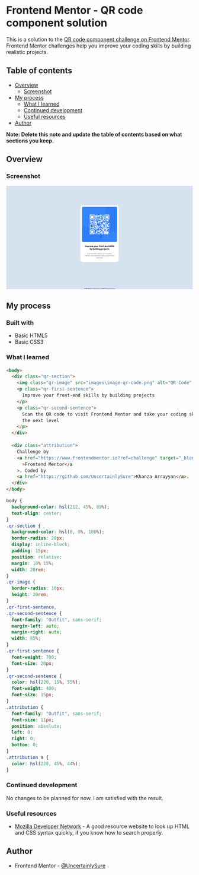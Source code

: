 # Frontend Mentor - QR code component solution

This is a solution to the [QR code component challenge on Frontend Mentor](https://www.frontendmentor.io/challenges/qr-code-component-iux_sIO_H). Frontend Mentor challenges help you improve your coding skills by building realistic projects.

## Table of contents

- [Overview](#overview)
  - [Screenshot](#screenshot)
- [My process](#my-process)
  - [What I learned](#what-i-learned)
  - [Continued development](#continued-development)
  - [Useful resources](#useful-resources)
- [Author](#author)

**Note: Delete this note and update the table of contents based on what sections you keep.**

## Overview

### Screenshot

![](screenshot-qr-code-component.png)

## My process

### Built with

- Basic HTML5
- Basic CSS3

### What I learned

```html
<body>
  <div class="qr-section">
    <img class="qr-image" src="images\image-qr-code.png" alt="QR Code" />
    <p class="qr-first-sentence">
      Improve your front-end skills by building projects
    </p>
    <p class="qr-second-sentence">
      Scan the QR code to visit Frontend Mentor and take your coding skills to
      the next level
    </p>
  </div>

  <div class="attribution">
    Challenge by
    <a href="https://www.frontendmentor.io?ref=challenge" target="_blank"
      >Frontend Mentor</a
    >. Coded by
    <a href="https://github.com/UncertainlySure">Khanza Arrayyan</a>.
  </div>
</body>
```

```css
body {
  background-color: hsl(212, 45%, 89%);
  text-align: center;
}
.qr-section {
  background-color: hsl(0, 0%, 100%);
  border-radius: 20px;
  display: inline-block;
  padding: 15px;
  position: relative;
  margin: 10% 15%;
  width: 20rem;
}
.qr-image {
  border-radius: 10px;
  height: 20rem;
}
.qr-first-sentence,
.qr-second-sentence {
  font-family: "Outfit", sans-serif;
  margin-left: auto;
  margin-right: auto;
  width: 85%;
}
.qr-first-sentence {
  font-weight: 700;
  font-size: 20px;
}
.qr-second-sentence {
  color: hsl(220, 15%, 55%);
  font-weight: 400;
  font-size: 15px;
}
.attribution {
  font-family: "Outfit", sans-serif;
  font-size: 11px;
  position: absolute;
  left: 0;
  right: 0;
  bottom: 0;
}
.attribution a {
  color: hsl(228, 45%, 44%);
}
```

### Continued development

No changes to be planned for now. I am satisfied with the result.

### Useful resources

- [Mozilla Developer Network](https://developer.mozilla.org/en-US/) - A good resource website to look up HTML and CSS syntax quickly, if you know how to search properly.

## Author

- Frontend Mentor - [@UncertainlySure](https://www.frontendmentor.io/profile/UncertainlySure)
